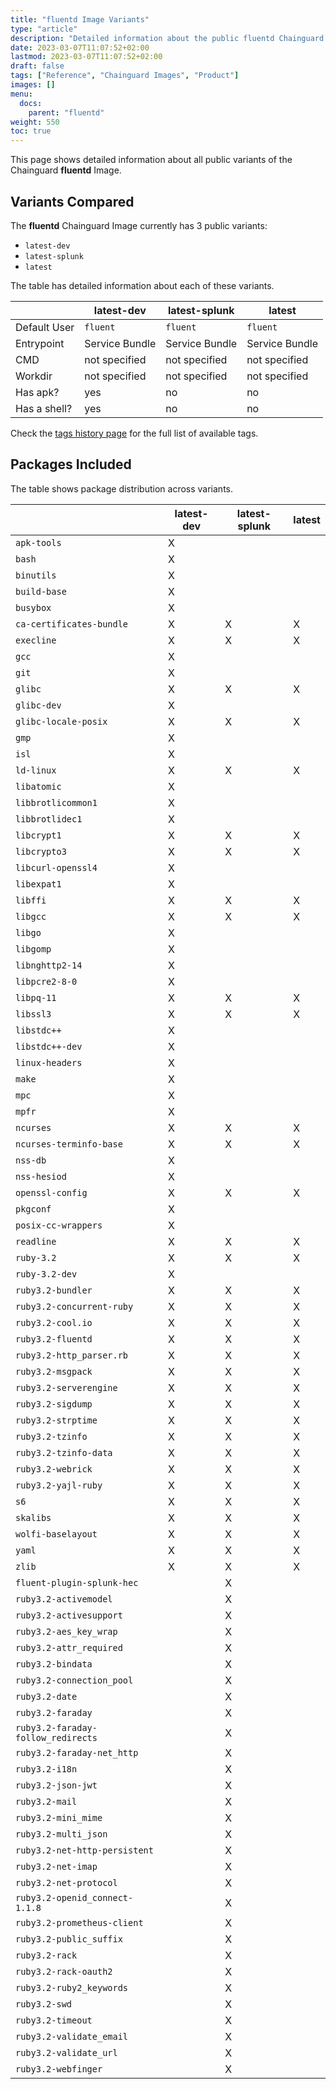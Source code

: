 ```yaml
---
title: "fluentd Image Variants"
type: "article"
description: "Detailed information about the public fluentd Chainguard Image variants"
date: 2023-03-07T11:07:52+02:00
lastmod: 2023-03-07T11:07:52+02:00
draft: false
tags: ["Reference", "Chainguard Images", "Product"]
images: []
menu:
  docs:
    parent: "fluentd"
weight: 550
toc: true
---
```


This page shows detailed information about all public variants of the Chainguard **fluentd** Image.

## Variants Compared
The **fluentd** Chainguard Image currently has 3 public variants: 

- `latest-dev`
- `latest-splunk`
- `latest`

The table has detailed information about each of these variants.

|              | latest-dev     | latest-splunk  | latest         |
|--------------|----------------|----------------|----------------|
| Default User | `fluent`       | `fluent`       | `fluent`       |
| Entrypoint   | Service Bundle | Service Bundle | Service Bundle |
| CMD          | not specified  | not specified  | not specified  |
| Workdir      | not specified  | not specified  | not specified  |
| Has apk?     | yes            | no             | no             |
| Has a shell? | yes            | no             | no             |

Check the [tags history page](/chainguard/chainguard-images/reference/fluentd/tags_history/) for the full list of available tags.

## Packages Included
The table shows package distribution across variants.

|                                    | latest-dev | latest-splunk | latest |
|------------------------------------|------------|---------------|--------|
| `apk-tools`                        | X          |               |        |
| `bash`                             | X          |               |        |
| `binutils`                         | X          |               |        |
| `build-base`                       | X          |               |        |
| `busybox`                          | X          |               |        |
| `ca-certificates-bundle`           | X          | X             | X      |
| `execline`                         | X          | X             | X      |
| `gcc`                              | X          |               |        |
| `git`                              | X          |               |        |
| `glibc`                            | X          | X             | X      |
| `glibc-dev`                        | X          |               |        |
| `glibc-locale-posix`               | X          | X             | X      |
| `gmp`                              | X          |               |        |
| `isl`                              | X          |               |        |
| `ld-linux`                         | X          | X             | X      |
| `libatomic`                        | X          |               |        |
| `libbrotlicommon1`                 | X          |               |        |
| `libbrotlidec1`                    | X          |               |        |
| `libcrypt1`                        | X          | X             | X      |
| `libcrypto3`                       | X          | X             | X      |
| `libcurl-openssl4`                 | X          |               |        |
| `libexpat1`                        | X          |               |        |
| `libffi`                           | X          | X             | X      |
| `libgcc`                           | X          | X             | X      |
| `libgo`                            | X          |               |        |
| `libgomp`                          | X          |               |        |
| `libnghttp2-14`                    | X          |               |        |
| `libpcre2-8-0`                     | X          |               |        |
| `libpq-11`                         | X          | X             | X      |
| `libssl3`                          | X          | X             | X      |
| `libstdc++`                        | X          |               |        |
| `libstdc++-dev`                    | X          |               |        |
| `linux-headers`                    | X          |               |        |
| `make`                             | X          |               |        |
| `mpc`                              | X          |               |        |
| `mpfr`                             | X          |               |        |
| `ncurses`                          | X          | X             | X      |
| `ncurses-terminfo-base`            | X          | X             | X      |
| `nss-db`                           | X          |               |        |
| `nss-hesiod`                       | X          |               |        |
| `openssl-config`                   | X          | X             | X      |
| `pkgconf`                          | X          |               |        |
| `posix-cc-wrappers`                | X          |               |        |
| `readline`                         | X          | X             | X      |
| `ruby-3.2`                         | X          | X             | X      |
| `ruby-3.2-dev`                     | X          |               |        |
| `ruby3.2-bundler`                  | X          | X             | X      |
| `ruby3.2-concurrent-ruby`          | X          | X             | X      |
| `ruby3.2-cool.io`                  | X          | X             | X      |
| `ruby3.2-fluentd`                  | X          | X             | X      |
| `ruby3.2-http_parser.rb`           | X          | X             | X      |
| `ruby3.2-msgpack`                  | X          | X             | X      |
| `ruby3.2-serverengine`             | X          | X             | X      |
| `ruby3.2-sigdump`                  | X          | X             | X      |
| `ruby3.2-strptime`                 | X          | X             | X      |
| `ruby3.2-tzinfo`                   | X          | X             | X      |
| `ruby3.2-tzinfo-data`              | X          | X             | X      |
| `ruby3.2-webrick`                  | X          | X             | X      |
| `ruby3.2-yajl-ruby`                | X          | X             | X      |
| `s6`                               | X          | X             | X      |
| `skalibs`                          | X          | X             | X      |
| `wolfi-baselayout`                 | X          | X             | X      |
| `yaml`                             | X          | X             | X      |
| `zlib`                             | X          | X             | X      |
| `fluent-plugin-splunk-hec`         |            | X             |        |
| `ruby3.2-activemodel`              |            | X             |        |
| `ruby3.2-activesupport`            |            | X             |        |
| `ruby3.2-aes_key_wrap`             |            | X             |        |
| `ruby3.2-attr_required`            |            | X             |        |
| `ruby3.2-bindata`                  |            | X             |        |
| `ruby3.2-connection_pool`          |            | X             |        |
| `ruby3.2-date`                     |            | X             |        |
| `ruby3.2-faraday`                  |            | X             |        |
| `ruby3.2-faraday-follow_redirects` |            | X             |        |
| `ruby3.2-faraday-net_http`         |            | X             |        |
| `ruby3.2-i18n`                     |            | X             |        |
| `ruby3.2-json-jwt`                 |            | X             |        |
| `ruby3.2-mail`                     |            | X             |        |
| `ruby3.2-mini_mime`                |            | X             |        |
| `ruby3.2-multi_json`               |            | X             |        |
| `ruby3.2-net-http-persistent`      |            | X             |        |
| `ruby3.2-net-imap`                 |            | X             |        |
| `ruby3.2-net-protocol`             |            | X             |        |
| `ruby3.2-openid_connect-1.1.8`     |            | X             |        |
| `ruby3.2-prometheus-client`        |            | X             |        |
| `ruby3.2-public_suffix`            |            | X             |        |
| `ruby3.2-rack`                     |            | X             |        |
| `ruby3.2-rack-oauth2`              |            | X             |        |
| `ruby3.2-ruby2_keywords`           |            | X             |        |
| `ruby3.2-swd`                      |            | X             |        |
| `ruby3.2-timeout`                  |            | X             |        |
| `ruby3.2-validate_email`           |            | X             |        |
| `ruby3.2-validate_url`             |            | X             |        |
| `ruby3.2-webfinger`                |            | X             |        |

